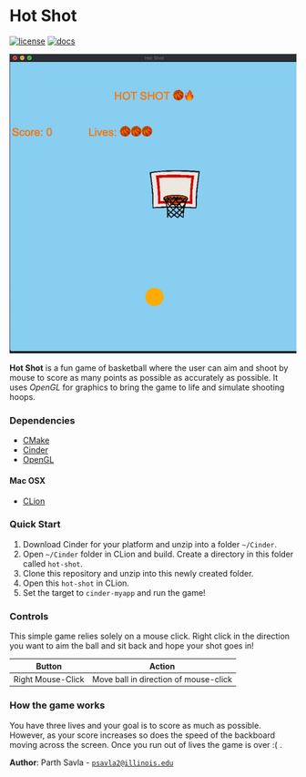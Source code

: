 # Hot Shot

[![license](https://img.shields.io/badge/license-MIT-green)](LICENSE)
[![docs](https://img.shields.io/badge/docs-yes-brightgreen)](docs/README.md)


![Screenshot](screenshot.png)

**Hot Shot** is a fun game of basketball where the user can aim and shoot by mouse to score as many points as possible as
accurately as possible. It uses *OpenGL* for graphics to bring the game to life and simulate shooting hoops. 


### Dependencies
* [CMake](https://cmake.org/)
* [Cinder](https://libcinder.org/docs/index.html)
* [OpenGL](https://libcinder.org/docs/guides/opengl/index.html)

#### Mac OSX
* [CLion](https://www.jetbrains.com/clion/)

### Quick Start
1. Download Cinder for your platform and unzip into a folder `~/Cinder`.
2. Open `~/Cinder` folder in CLion and build. Create a directory in this folder called `hot-shot`. 
3. Clone this repository and unzip into this newly created folder.
4. Open this `hot-shot` in CLion.
5. Set the target to `cinder-myapp` and run the game!

### Controls

This simple game relies solely on a mouse click. Right click in the direction you want to aim the ball and sit back and
hope your shot goes in!

Button | Action
------------ | -------------
Right Mouse-Click | Move ball in direction of mouse-click

### How the game works

You have three lives and your goal is to score as much as possible. However, as your score increases so does the speed
of the backboard moving across the screen. Once you run out of lives the game is over :( .


**Author**: Parth Savla - [`psavla2@illinois.edu`](mailto:psavla2@illinois.edu)
